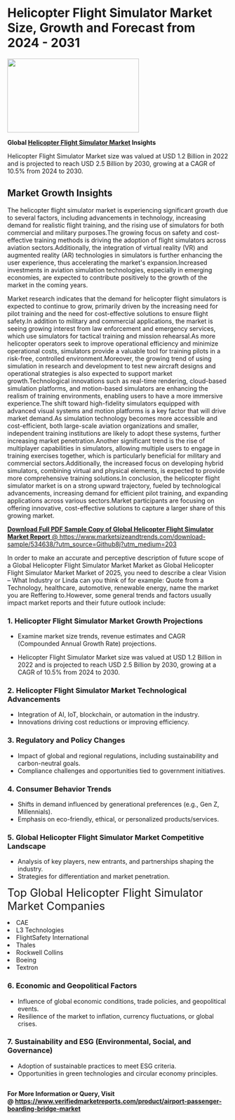 <H1>Helicopter Flight Simulator Market Size, Growth and Forecast from 2024 - 2031</H1><img class="aligncenter size-medium wp-image-584254" src="https://thirdeyenews.in/wp-content/uploads/2024/09/Global-Market-Research-300x168.jpeg" alt="" width="300" height="168" /><p><strong>Global&nbsp;<a href="https://www.marketsizeandtrends.com/download-sample/534638/?utm_source=Github8j?utm_medium=203">Helicopter Flight Simulator Market</a> Insights</strong></p><p>Helicopter Flight Simulator Market size was valued at USD 1.2 Billion in 2022 and is projected to reach USD 2.5 Billion by 2030, growing at a CAGR of 10.5% from 2024 to 2030.</p><p><h2>Market Growth Insights</h2><p>The helicopter flight simulator market is experiencing significant growth due to several factors, including advancements in technology, increasing demand for realistic flight training, and the rising use of simulators for both commercial and military purposes.The growing focus on safety and cost-effective training methods is driving the adoption of flight simulators across aviation sectors.Additionally, the integration of virtual reality (VR) and augmented reality (AR) technologies in simulators is further enhancing the user experience, thus accelerating the market's expansion.Increased investments in aviation simulation technologies, especially in emerging economies, are expected to contribute positively to the growth of the market in the coming years.</p><p><a href="#"></a></p><p>Market research indicates that the demand for helicopter flight simulators is expected to continue to grow, primarily driven by the increasing need for pilot training and the need for cost-effective solutions to ensure flight safety.In addition to military and commercial applications, the market is seeing growing interest from law enforcement and emergency services, which use simulators for tactical training and mission rehearsal.As more helicopter operators seek to improve operational efficiency and minimize operational costs, simulators provide a valuable tool for training pilots in a risk-free, controlled environment.Moreover, the growing trend of using simulation in research and development to test new aircraft designs and operational strategies is also expected to support market growth.Technological innovations such as real-time rendering, cloud-based simulation platforms, and motion-based simulators are enhancing the realism of training environments, enabling users to have a more immersive experience.The shift toward high-fidelity simulators equipped with advanced visual systems and motion platforms is a key factor that will drive market demand.As simulation technology becomes more accessible and cost-efficient, both large-scale aviation organizations and smaller, independent training institutions are likely to adopt these systems, further increasing market penetration.Another significant trend is the rise of multiplayer capabilities in simulators, allowing multiple users to engage in training exercises together, which is particularly beneficial for military and commercial sectors.Additionally, the increased focus on developing hybrid simulators, combining virtual and physical elements, is expected to provide more comprehensive training solutions.In conclusion, the helicopter flight simulator market is on a strong upward trajectory, fueled by technological advancements, increasing demand for efficient pilot training, and expanding applications across various sectors.Market participants are focusing on offering innovative, cost-effective solutions to capture a larger share of this growing market.</p><p><a href="#"></p><p><span class=""><strong>Download Full PDF Sample Copy of Global Helicopter Flight Simulator Market Report</strong> @ <a href="https://www.marketsizeandtrends.com/download-sample/534638/?utm_source=Github8j?utm_medium=203" target="_blank">https://www.marketsizeandtrends.com/download-sample/534638/?utm_source=Github8j?utm_medium=203</a></span></p><p>In order to make an accurate and perceptive description of future scope of a Global&nbsp;Helicopter Flight Simulator Market Market as Global&nbsp;Helicopter Flight Simulator Market Market of 2025, you need to describe a clear Vision &ndash; What Industry or Linda can you think of for example: Quote from a Technology, healthcare, automotive, renewable energy, name the market you are Reffering to.However, some general trends and factors usually impact market reports and their future outlook include:</p><h3>1.&nbsp;<strong>Helicopter Flight Simulator Market Growth Projections</strong></h3><ul><li>Examine market size trends, revenue estimates and CAGR (Compounded Annual Growth Rate) projections.</li><li><p>Helicopter Flight Simulator Market size was valued at USD 1.2 Billion in 2022 and is projected to reach USD 2.5 Billion by 2030, growing at a CAGR of 10.5% from 2024 to 2030.</p></li></ul><h3>2.&nbsp;<strong>Helicopter Flight Simulator Market Technological Advancements</strong></h3><ul><li>Integration of AI, IoT, blockchain, or automation in the industry.</li><li>Innovations driving cost reductions or improving efficiency.</li></ul><h3>3.&nbsp;<strong>Regulatory and Policy Changes</strong></h3><ul><li>Impact of global and regional regulations, including sustainability and carbon-neutral goals.</li><li>Compliance challenges and opportunities tied to government initiatives.</li></ul><h3>4.&nbsp;<strong>Consumer Behavior Trends</strong></h3><ul><li>Shifts in demand influenced by generational preferences (e.g., Gen Z, Millennials).</li><li>Emphasis on eco-friendly, ethical, or personalized products/services.</li></ul><h3>5.&nbsp;<strong>Global Helicopter Flight Simulator Market Competitive Landscape</strong></h3><ul><li>Analysis of key players, new entrants, and partnerships shaping the industry.</li><li>Strategies for differentiation and market penetration.</li></ul><p data-pm-slice="1 1 []"><span style="color: inherit; font-family: inherit; font-size: 25px;">Top Global Helicopter Flight Simulator Market Companies</span></p><div class="" data-test-id=""><p><li>CAE</li><li> L3 Technologies</li><li> FlightSafety International</li><li> Thales</li><li> Rockwell Collins</li><li> Boeing</li><li> Textron</li></p></div><h3>6.&nbsp;<strong>Economic and Geopolitical Factors</strong></h3><ul><li>Influence of global economic conditions, trade policies, and geopolitical events.</li><li>Resilience of the market to inflation, currency fluctuations, or global crises.</li></ul><h3>7.&nbsp;<strong>Sustainability and ESG (Environmental, Social, and Governance)</strong></h3><ul><li>Adoption of sustainable practices to meet ESG criteria.</li><li>Opportunities in green technologies and circular economy principles.</li></ul><h2><strong style="font-size: 14px;">For More Information or Query, Visit @&nbsp;</strong><a style="background-color: #ffffff; font-size: 14px;" href="https://www.marketsizeandtrends.com/report/helicopter-flight-simulator-market/" target="_blank">https://www.verifiedmarketreports.com/product/airport-passenger-boarding-bridge-market</a></h2>